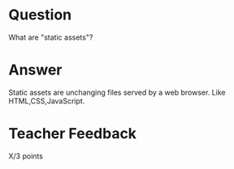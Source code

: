 # Question

What are "static assets"?

# Answer
Static assets are unchanging files served by a web browser.
Like HTML,CSS,JavaScript.
# Teacher Feedback

X/3 points